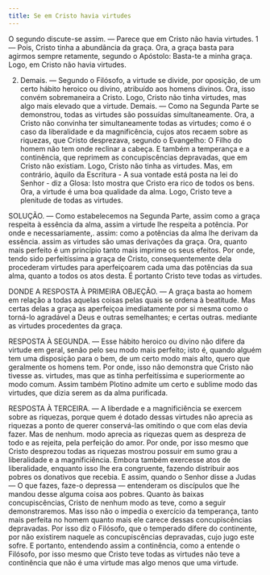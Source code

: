 ```yaml
---
title: Se em Cristo havia virtudes
---
```


O segundo discute-se assim. — Parece que em Cristo não havia virtudes.  1 — Pois, Cristo tinha a abundância da graça. Ora, a graça basta para agirmos sempre retamente, segundo o Apóstolo: Basta-te a minha graça. Logo, em Cristo não havia virtudes.  

2. Demais. — Segundo o Filósofo, a virtude se divide, por oposição, de um certo hábito heroico ou divino, atribuído aos homens divinos. Ora, isso convém sobremaneira a Cristo. Logo, Cristo não tinha virtudes, mas algo mais elevado que a virtude.  Demais. — Como na Segunda Parte se demonstrou, todas as virtudes são possuídas simultaneamente. Ora, a Cristo não convinha ter simultaneamente todas as virtudes; como é o caso da liberalidade e da magnificência, cujos atos recaem sobre as riquezas, que Cristo desprezava, segundo o Evangelho: O Filho do homem não tem onde reclinar a cabeça. E também a temperança e a continência, que reprimem as concupiscências depravadas, que em Cristo não existiam. Logo, Cristo não tinha as virtudes.  Mas, em contrário, àquilo da Escritura - A sua vontade está posta na lei do Senhor - diz a Glosa: Isto mostra que Cristo era rico de todos os bens. Ora, a virtude é uma boa qualidade da alma. Logo, Cristo teve a plenitude de todas as virtudes.  

SOLUÇÃO. — Como estabelecemos na Segunda Parte, assim como a graça respeita à essência da alma, assim a virtude lhe respeita a potência. Por onde e necessariamente,. assim: como a potências da alma lhe derivam da essência. assim as virtudes são umas derivações da graça. Ora, quanto mais perfeito é um princípio tanto mais imprime os seus efeitos. Por onde, tendo sido perfeitíssima a graça de Cristo, consequentemente dela procederam virtudes para aperfeiçoarem cada uma das potências da sua alma, quanto a todos os atos desta. É portanto Cristo teve todas as virtudes.  

DONDE A RESPOSTA À PRIMEIRA OBJEÇÃO. — A graça basta ao homem em relação a todas aquelas coisas pelas quais se ordena à beatitude. Mas certas delas a graça as aperfeiçoa imediatamente por si mesma como o torná-lo agradável a Deus e outras semelhantes; e certas outras. mediante as virtudes procedentes da graça.  

RESPOSTA À SEGUNDA. — Esse hábito heroico ou divino não difere da virtude em geral, senão pelo seu modo mais perfeito; isto é, quando alguém tem uma disposição para o bem, de um certo modo mais alto, quero que geralmente os homens tem. Por onde, isso não demonstra que Cristo não tivesse as. virtudes, mas que as tinha perfeitíssima e superiormente ao modo comum. Assim também Plotino admite um certo e sublime modo das virtudes, que dizia serem as da alma purificada.  

RESPOSTA À TERCEIRA. — A liberdade e a magnificiência se exercem sobre as riquezas, porque quem é dotado dessas virtudes não aprecia as riquezas a ponto de querer conservá-las omitindo o que com elas devia fazer. Mas de nenhum. modo aprecia as riquezas quem as despreza de todo e as rejeita, pela perfeição do amor. Por onde, por isso mesmo que Cristo desprezou todas as riquezas mostrou possuir em sumo grau a liberalidade e a magnificiência. Embora também exercesse atos de liberalidade, enquanto isso lhe era congruente, fazendo distribuir aos pobres os donativos que recebia. E assim, quando o Senhor disse a Judas — O que fazes, faze-o depressa — entenderam os discípulos que lhe mandou desse alguma coisa aos pobres. Quanto às baixas concupiscências, Cristo de nenhum modo as teve, como a seguir demonstraremos. Mas isso não o impedia o exercício da temperança, tanto mais perfeita no homem quanto mais ele carece dessas concupiscências depravadas. Por isso diz o Filósofo, que o temperado difere do continente, por não existirem naquele as concupiscências depravadas, cujo jugo este sofre. E portanto, entendendo assim a continência, como a entende o Filósofo, por isso mesmo que Cristo teve todas as virtudes não teve a continência que não é uma virtude mas algo menos que uma virtude.